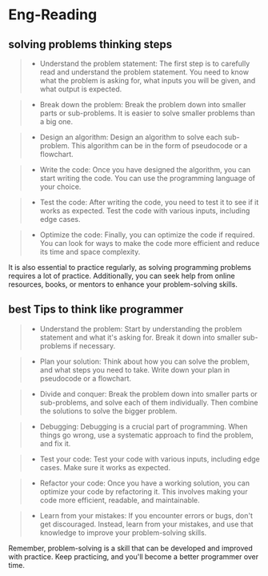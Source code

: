 # Eng-Reading

## solving problems thinking steps

>- Understand the problem statement: The first step is to carefully read and understand the problem statement. You need to know what the problem is asking for, what inputs you will be given, and what output is expected.

>- Break down the problem: Break the problem down into smaller parts or sub-problems. It is easier to solve smaller problems than a big one.

>- Design an algorithm: Design an algorithm to solve each sub-problem. This algorithm can be in the form of pseudocode or a flowchart.

>- Write the code: Once you have designed the algorithm, you can start writing the code. You can use the programming language of your choice.

>- Test the code: After writing the code, you need to test it to see if it works as expected. Test the code with various inputs, including edge cases.

>- Optimize the code: Finally, you can optimize the code if required. You can look for ways to make the code more efficient and reduce its time and space complexity.

It is also essential to practice regularly, as solving programming problems requires a lot of practice. Additionally, you can seek help from online resources, books, or mentors to enhance your problem-solving skills.

## best Tips to think like programmer



>- Understand the problem: Start by understanding the problem statement and what it's asking for. Break it down into smaller sub-problems if necessary.

>- Plan your solution: Think about how you can solve the problem, and what steps you need to take. Write down your plan in pseudocode or a flowchart.

>- Divide and conquer: Break the problem down into smaller parts or sub-problems, and solve each of them individually. Then combine the solutions to solve the bigger problem.

>- Debugging: Debugging is a crucial part of programming. When things go wrong, use a systematic approach to find the problem, and fix it.

>- Test your code: Test your code with various inputs, including edge cases. Make sure it works as expected.

>- Refactor your code: Once you have a working solution, you can optimize your code by refactoring it. This involves making your code more efficient, readable, and maintainable.

>- Learn from your mistakes: If you encounter errors or bugs, don't get discouraged. Instead, learn from your mistakes, and use that knowledge to improve your problem-solving skills.

Remember, problem-solving is a skill that can be developed and improved with practice. Keep practicing, and you'll become a better programmer over time.
